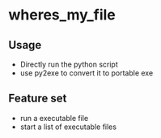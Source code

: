 # wheres_my_file
## Usage
* Directly run the python script
* use py2exe to convert it to portable exe

## Feature set
* run a executable file
* start a list of executable files
